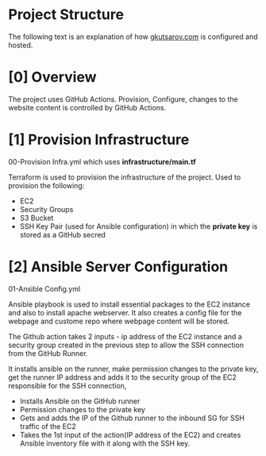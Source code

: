 # Project Structure

The following text is an explanation of how [gkutsarov.com](https://gkutsarov.com) is configured and hosted.

# [0] Overview

The project uses GitHub Actions. Provision, Configure, changes to the website content is controlled by GitHub Actions.

# [1] Provision Infrastructure

00-Provision Infra.yml which uses **infrastructure/main.tf**

Terraform is used to provision the infrastructure of the project. Used to provision the following:
- EC2
- Security Groups
- S3 Bucket
- SSH Key Pair (used for Ansible configuration) in which the **private key** is stored as a GitHub secred



# [2] Ansible Server Configuration

01-Ansible Config.yml

Ansible playbook is used to install essential packages to the EC2 instance and also to install apache webserver. It also creates a config file for the webpage and custome repo where webpage content will be stored. 

The Github action takes 2 inputs - ip address of the EC2 instance and a security group created in the previous step to allow the SSH connection from the GitHub Runner.

It installs ansible on the runner, make permission changes to the private key, get the runner IP address and adds it to the security group of the EC2 responsible for the SSH connection, 

- Installs Ansible on the GitHub runner
- Permission changes to the private key
- Gets and adds the IP of the Github runner to the inbound SG for SSH traffic of the EC2
- Takes the 1st input of the action(IP address of the EC2) and creates Ansible inventory file with it along with the SSH key.




